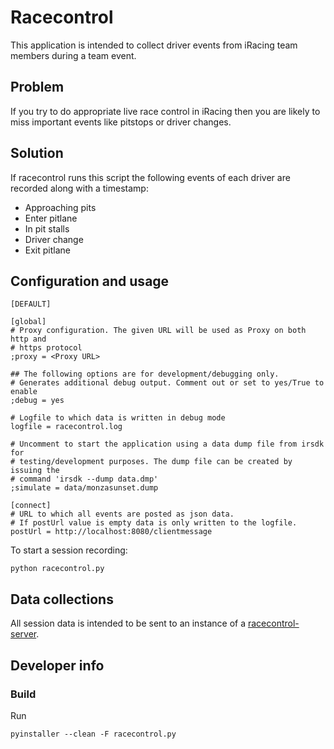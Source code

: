 # Racecontrol

This application is intended to collect driver events from iRacing team
members during a team event.

## Problem

If you try to do appropriate live race control in iRacing then you are likely
to miss important events like pitstops or driver changes.

## Solution

If racecontrol runs this script the following events of each driver are
recorded along with a timestamp:

* Approaching pits
* Enter pitlane
* In pit stalls
* Driver change
* Exit pitlane

## Configuration and usage

	[DEFAULT]
	
	[global]
	# Proxy configuration. The given URL will be used as Proxy on both http and 
	# https protocol
	;proxy = <Proxy URL>

	## The following options are for development/debugging only. 
	# Generates additional debug output. Comment out or set to yes/True to enable
	;debug = yes

	# Logfile to which data is written in debug mode 
	logfile = racecontrol.log

	# Uncomment to start the application using a data dump file from irsdk for 
	# testing/development purposes. The dump file can be created by issuing the 
	# command 'irsdk --dump data.dmp'
	;simulate = data/monzasunset.dump

	[connect]
	# URL to which all events are posted as json data. 
	# If postUrl value is empty data is only written to the logfile.
	postUrl = http://localhost:8080/clientmessage


To start a session recording:

	python racecontrol.py
	
## Data collections

All session data is intended to be sent to an instance of a [racecontrol-server](https://github.com/simracingtools/racecontrol-server). 


## Developer info
### Build

Run

    pyinstaller --clean -F racecontrol.py
